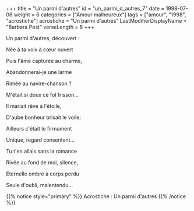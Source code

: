 +++
title = "Un parmi d'autres"
id = "un_parmi_d_autres_7"
date = 1998-07-06
weight = 6
categories = ["Amour malheureux"]
tags = ["amour", "1998", "acrostiche"]
acrostiche = "Un parmi d'autres"
LastModifierDisplayName = "Barbara Post"
verseLength = 8
+++

Un parmi d'autres, découvert :

Née à ta voix à cœur ouvert

Puis l'âme capturée au charme,

Abandonnerai-je une larme

Rimée au navire-chanson ?

M'était si doux ce fol frisson...

Il mariait rêve à l'étoile,

D'aube bonheur brisait le voile;

Ailleurs c'était le firmament

Unique, regard consentant...

Tu t'en allais sans la romance

Rivée au fond de moi, silence,

Eternelle ombre à corps perdu

Seule d'oubli, malentendu...

{{% notice style="primary" %}}
Acrostiche : Un parmi d'autres
{{% /notice %}}
